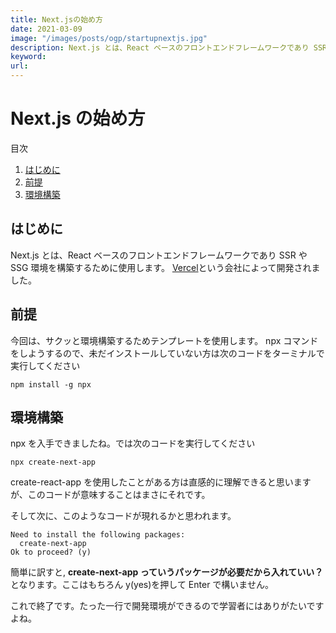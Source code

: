 ```yaml
---
title: Next.jsの始め方
date: 2021-03-09
image: "/images/posts/ogp/startupnextjs.jpg"
description: Next.js とは、React ベースのフロントエンドフレームワークであり SSR や SSG 環境を構築するために使用します。Vercelという会社によって開発されました。
keyword:
url:
---
```


# Next.js の始め方

<div>
   <p>目次</p>
   <ol>
      <li>
         <a href="#1">はじめに</a>
      </li>
      <li>
         <a href="#2">前提</a>
      </li>
      <li>
        <a href="#3">環境構築</a>
      </li>
   </ol>
</div>

<h2 id="1">はじめに</h2>

Next.js とは、React ベースのフロントエンドフレームワークであり SSR や SSG 環境を構築するために使用します。
[Vercel](https://vercel.com/home?utm_source=next-site&utm_medium=banner&utm_campaign=next-website)という会社によって開発されました。

<h2 id="2">前提</h2>

今回は、サクッと環境構築するためテンプレートを使用します。
npx コマンドをしようするので、未だインストールしていない方は次のコードをターミナルで実行してください

```
npm install -g npx
```

<h2 id="3">環境構築</h2>

npx を入手できましたね。では次のコードを実行してください

```
npx create-next-app
```

create-react-app を使用したことがある方は直感的に理解できると思いますが、このコードが意味することはまさにそれです。

そして次に、このようなコードが現れるかと思われます。

```
Need to install the following packages:
  create-next-app
Ok to proceed? (y)
```

簡単に訳すと, **create-next-app っていうパッケージが必要だから入れていい？** となります。ここはもちろん y(yes)を押して Enter で構いません。

これで終了です。たった一行で開発環境ができるので学習者にはありがたいですよね。
